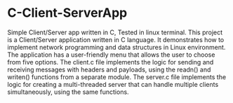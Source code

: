 # C-Client-ServerApp
Simple Client/Server app written in C, Tested in linux terminal. 
This project is a Client/Server application written in C language.
It demonstrates how to implement network programming and data structures in Linux environment.
The application has a user-friendly menu that allows the user to choose from five options. 
The client.c file implements the logic for sending and receiving messages with headers and payloads, using the readn() and writen() functions from a separate module. 
The server.c file implements the logic for creating a multi-threaded server that can handle multiple clients simultaneously, using the same functions.

